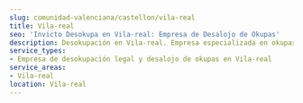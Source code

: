 ```yaml
---
slug: comunidad-valenciana/castellon/vila-real
title: Vila-real
seo: 'Invicto Desokupa en Vila-real: Empresa de Desalojo de Okupas'
description: Desokupación en Vila-real. Empresa especializada en okupas. Mediación legal y desalojo express. Presupuesto gratuito.
service_types:
- Empresa de desokupación legal y desalojo de okupas en Vila-real
service_areas:
- Vila-real
location: Vila-real
---
```


